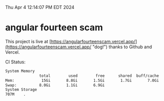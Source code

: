 Thu Apr  4 12:14:07 PM EDT 2024

# angular fourteen scam


This project is live at [https://angularfourteenscam.vercel.app/](https://angularfourteenscam.vercel.app/ "dog!") thanks to Github and Vercel.

CI Status: 

```bash
System Memory
               total        used        free      shared  buff/cache   available
Mem:            15Gi       8.8Gi       1.5Gi       1.7Gi       7.0Gi       6.5Gi
Swap:          8.0Gi       1.1Gi       6.9Gi
System Storage
707M	.
```
```bash
